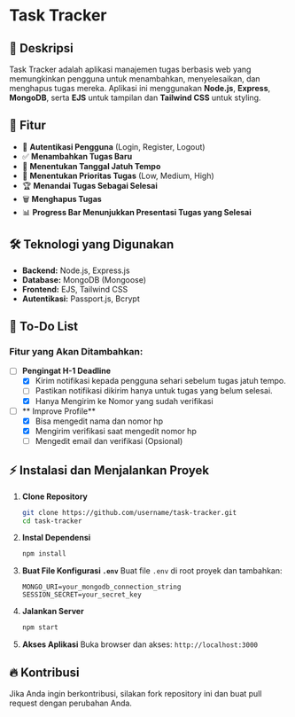 # Task Tracker

## 📌 Deskripsi
Task Tracker adalah aplikasi manajemen tugas berbasis web yang memungkinkan pengguna untuk menambahkan, menyelesaikan, dan menghapus tugas mereka. Aplikasi ini menggunakan **Node.js**, **Express**, **MongoDB**, serta **EJS** untuk tampilan dan **Tailwind CSS** untuk styling.

## 🚀 Fitur
- 🔐 **Autentikasi Pengguna** (Login, Register, Logout)
- ✅ **Menambahkan Tugas Baru**
- 📅 **Menentukan Tanggal Jatuh Tempo**
- 🚦 **Menentukan Prioritas Tugas** (Low, Medium, High)
- 🏆 **Menandai Tugas Sebagai Selesai**
- 🗑️ **Menghapus Tugas**
- 📊 **Progress Bar Menunjukkan Presentasi Tugas yang Selesai**

## 🛠️ Teknologi yang Digunakan
- **Backend:** Node.js, Express.js
- **Database:** MongoDB (Mongoose)
- **Frontend:** EJS, Tailwind CSS
- **Autentikasi:** Passport.js, Bcrypt

## 📝 To-Do List
### Fitur yang Akan Ditambahkan:
- [ ] **Pengingat H-1 Deadline**  
  - [x] Kirim notifikasi kepada pengguna sehari sebelum tugas jatuh tempo.   
  - [ ] Pastikan notifikasi dikirim hanya untuk tugas yang belum selesai. 
  - [x] Hanya Mengirim ke Nomor yang sudah verifikasi
- [ ] ** Improve Profile**
  - [x] Bisa mengedit nama dan nomor hp
  - [x] Mengirim verifikasi saat mengedit nomor hp
  - [ ] Mengedit email dan verifikasi (Opsional)
## ⚡ Instalasi dan Menjalankan Proyek
1. **Clone Repository**
   ```sh
   git clone https://github.com/username/task-tracker.git
   cd task-tracker
   ```
2. **Instal Dependensi**
   ```sh
   npm install
   ```
3. **Buat File Konfigurasi `.env`**
   Buat file `.env` di root proyek dan tambahkan:
   ```env
   MONGO_URI=your_mongodb_connection_string
   SESSION_SECRET=your_secret_key
   ```
4. **Jalankan Server**
   ```sh
   npm start
   ```
5. **Akses Aplikasi**
   Buka browser dan akses: `http://localhost:3000`



## 🔥 Kontribusi
Jika Anda ingin berkontribusi, silakan fork repository ini dan buat pull request dengan perubahan Anda.

